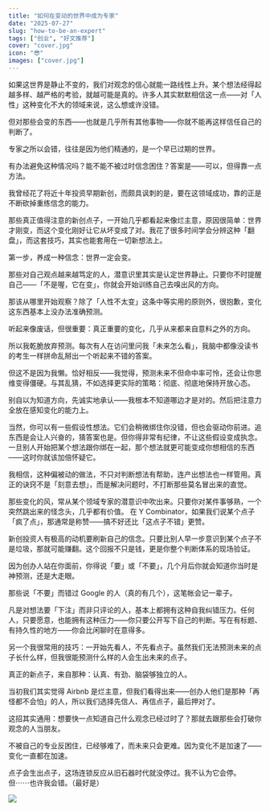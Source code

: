 ```yaml
---
title: "如何在变动的世界中成为专家"
date: "2025-07-27"
slug: "how-to-be-an-expert"
tags: ["创业", "好文推荐"]
cover: "cover.jpg"
icon: "😎"
images: ["cover.jpg"]
---
```

如果这世界是静止不变的，我们对观念的信心就能一路线性上升。某个想法经得起越多样、越严格的考验，就越可能是真的。许多人其实默默相信这一点——对「人性」这种变化不大的领域来说，这么想或许没错。



但对那些会变的东西——也就是几乎所有其他事物——你就不能再这样信任自己的判断了。



专家之所以会错，往往是因为他们精通的，是一个早已过期的世界。



有办法避免这种情况吗？能不能不被过时信念困住？答案是——可以，但得靠一点方法。



我曾经花了将近十年投资早期新创，而颇具讽刺的是，要在这领域成功，靠的正是不断砍掉重练信念的能力。



那些真正值得注意的新创点子，一开始几乎都看起来像烂主意，原因很简单：世界才刚变，而这个变化刚好让它从坏变成了对。我花了很多时间学会分辨这种「翻盘」，而这套技巧，其实也能套用在一切新想法上。



第一步，养成一种信念：世界一定会变。



那些对自己观点越来越笃定的人，潜意识里其实是认定世界静止。只要你不时提醒自己——「不是喔，它在变」，你就会开始训练自己去嗅出风的方向。



那该从哪里开始观察？除了「人性不太变」这条中等实用的原则外，很抱歉，变化这东西基本上没办法准确预测。



听起来像废话，但很重要：真正重要的变化，几乎从来都来自意料之外的方向。



所以我乾脆放弃预测。每次有人在访问里问我「未来怎么看」，我脑中都像没读书的考生一样拼命乱掰出一个听起来不错的答案。



但这不是因为我懒。恰好相反——我觉得，预测未来不但命中率可怜，还会让你思维变得僵硬。与其乱猜，不如选择更实际的策略：彻底、彻底地保持开放心态。



别自以为知道方向，先诚实地承认——我根本不知道哪边才是对的。然后把注意力全放在感知变化的能力上。



当然，你可以有一些假设性想法。它们会稍微绑住你没错，但也会驱动你前进。追东西是会让人兴奋的，猜答案也是。但你得非常有纪律，不让这些假设变成执念。
一旦别人开始把某个想法跟你绑在一起，那个想法就更可能变成你想相信的东西——这时你就该加倍怀疑它。



我相信，这种偏被动的做法，不只对判断想法有帮助，连产出想法也一样管用。真正的诀窍不是「刻意去想」，而是解决问题时，不打断那些莫名冒出来的直觉。



那些变化的风，常从某个领域专家的潜意识中吹出来。只要你对某件事够熟，一个突然跳出来的怪念头，几乎都有价值。
在 Y Combinator，如果我们说某个点子「疯了点」，那通常是称赞——搞不好还比「这点子不错」更赞。



新创投资人有极高的动机要刷新自己的信念。只要比别人早一步意识到某个点子不是垃圾，那就可能赚翻。这个回报不只是钱，更是你整个判断体系的现场验证。



因为创办人站在你面前，你得说「要」或「不要」，几个月后你就会知道你当时是神预测，还是大走眼。



那些说「不要」而错过 Google 的人（真的有几个），这笔帐会记一辈子。



凡是对想法要「下注」而非只评论的人，基本上都拥有这种自我纠错压力。任何人，只要愿意，也能拥有这种压力——你只要公开写下自己的判断。写在有标题、有持久性的地方——你会比闲聊时在意得多。



另一个我很常用的技巧：一开始先看人，不先看点子。虽然我们无法预测未来的点子长什么样，但我很能预测什么样的人会生出未来的点子。



真正的新点子，来自那种：认真、有劲、脑袋够独立的人。



当初我们其实觉得 Airbnb 是烂主意，但我们看得出来——创办人他们是那种「再怪都不会怕」的人，所以我们选择先信人、再信点子，最后押对了。



这招其实通用：想要快一点知道自己什么观念已经过时了？那就去跟那些会打破你观念的人当朋友。



不被自己的专业反困住，已经够难了，而未来只会更难。因为变化不是加速了——变化一直都在加速。



点子会生出点子，这场连锁反应从旧石器时代就没停过。我不认为它会停。
但⋯⋯也许我会错。（最好是）




![](https://prod-files-secure.s3.us-west-2.amazonaws.com/112d0858-5090-4d34-a606-b75eb8d65fd2/46476355-9cf3-4e99-9b7a-3531bc426380/1000202064.png?X-Amz-Algorithm=AWS4-HMAC-SHA256&X-Amz-Content-Sha256=UNSIGNED-PAYLOAD&X-Amz-Credential=ASIAZI2LB4665J3D4JF6%2F20250919%2Fus-west-2%2Fs3%2Faws4_request&X-Amz-Date=20250919T044635Z&X-Amz-Expires=3600&X-Amz-Security-Token=IQoJb3JpZ2luX2VjEFQaCXVzLXdlc3QtMiJGMEQCIG4ahADGtUd7wiTkW%2BMcmi08KGkFd6Kpw%2BTVY36nJL%2BoAiBp7C1HP%2Fi%2BATmzp6ulQGcp0iz%2BLlA%2BSiDgKUWva%2BwMACqIBAjN%2F%2F%2F%2F%2F%2F%2F%2F%2F%2F8BEAAaDDYzNzQyMzE4MzgwNSIMvPfnTQXn7%2Bj21b9NKtwDypT6n6ZHlc%2FI2zYM7wkIotADLNRdMg4HywDdJsxikeWO9eFqd17MgH%2F2%2BFMENks0D8ClEibMRi1qOtLUoJ6BKcpfnokcFAlyABMw6ICxzbrCFz5ELVXAvdvd%2FaLE%2Bfxw%2Bs%2FBDkC98dhm42UJySTkCnwvmS2y3kABVAnGsbq3VAcPO5n%2BifnLNK5OzwlxhT4%2FouqjnggCppuz8gSqfR5NLvrzmfUlsVTXu%2FilcRBC6uhY8mtlvinKsfJYxAHRfwOeUoc2Juake%2FkkepRME8bwfeBPOjtTPFaJc8glcksqNH0wlHGs5FWBzOi5sS2WgNDb%2B2UVmKL%2BpTptTEdMBc1559X1ivN6bNPoP4eMrTdNoYW6CSRXyernRRXGC%2FzzMH8%2BDIsN%2FrOgshYscK7TD9ICFDs0Q0yajBHXWhltghXC67zXsLKHQdxE%2FeJZU5mQrXgWtcuo%2F%2B37gA2zqpfBSuwMYtnaKYkgAvRLoBZFJs7pmDu6wwEKvEmJJOHEykL2NXcQKX5L3hFLaja1cghz87frQw7G%2FFDnOxgJDLnXwuDUoJgLrKc4lHzoagPKtDbap6NmutFwvUhSYpoxQZExeVNIauD21%2FxlDWbCrAHLFVXGgshKVHIa1QMpazDRsT4wpbGzxgY6pgFVv0krxoHfhRE3n6JlQxUIzKVrsl46en9kVS1Qh2MNGDF%2BVUW86kNVTAQblQzDlN8uac9kxC3vX77aLNi%2Fo4rK%2Fv%2BlL0vlboYTBGvtqj5u645gQdBhvpbfYsenGLGkxyw7jZiMb3sLWtMuJnX0Cjw75LGl8qfKpjocw3hI3aOQb61rQ%2BaJd5fobrSEsF7V4zJFds3bsfe6F0ElzDupqhPQKDtO1226&X-Amz-Signature=bc8768a53a76c84095aee2eae39f6a38772872cceef7e04379f18be0e5f693ce&X-Amz-SignedHeaders=host&x-amz-checksum-mode=ENABLED&x-id=GetObject)

